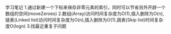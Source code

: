 学习笔记
1.通过新建一个下标来保存非零元素的索引，同时可以节省另外开辟一个数组的空间(moveZeroes)
2.数组(Array)访问时间复杂度为O(1),插入删除为O(n),链表(Linked list)访问时间复杂度为O(n),插入删除为O(1),跳表(Skip list)时间复杂度O(logn)
3.找最近重复子问题